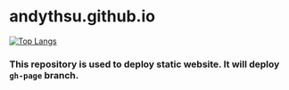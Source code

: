 # andythsu.github.io
[![Top Langs](https://github-readme-stats.vercel.app/api/top-langs/?username=andythsu&layout=compact)](https://github.com/anuraghazra/github-readme-stats)

### This repository is used to deploy static website. It will deploy `gh-page` branch. 
